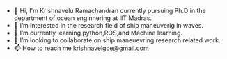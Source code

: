 - 👋 Hi, I'm Krishnavelu Ramachandran currently pursuing Ph.D in the department of ocean enginnering at IIT Madras.
- 👀 I’m interested in the research field of ship maneuverig in waves.
- 🌱 I’m currently learning python,ROS,and Machine learning.
- 💞️ I’m looking to collaborate on ship maneuevring research related work.
- 📫 How to reach me krishnavelgce@gmail.com

<!---
RKrishnaIITM/RKrishnaIITM is a ✨ special ✨ repository because its `README.md` (this file) appears on your GitHub profile.
You can click the Preview link to take a look at your changes.
--->
